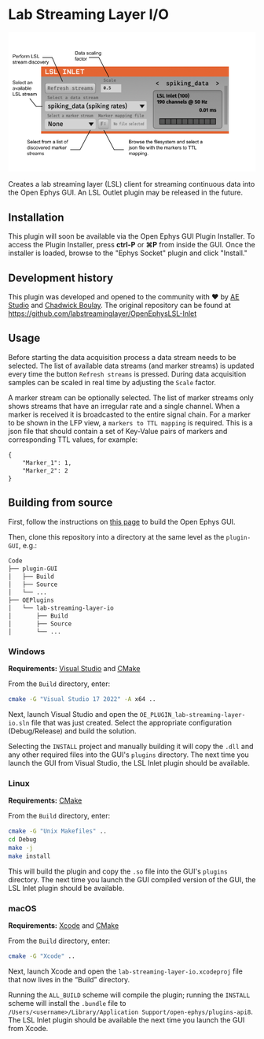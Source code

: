 ﻿# Lab Streaming Layer I/O

![lsl-inlet-screenshot](Resources/lsl-inlet.png)

Creates a lab streaming layer (LSL) client for streaming continuous data into the Open Ephys GUI. An LSL Outlet plugin may be released in the future.

## Installation

This plugin will soon be available via the Open Ephys GUI Plugin Installer. To access the Plugin Installer, press **ctrl-P** or **⌘P** from inside the GUI. Once the installer is loaded, browse to the "Ephys Socket" plugin and click "Install."


## Development history

This plugin was developed and opened to the community with :heart: by [AE Studio](https://ae.studio/) and [Chadwick Boulay](https://github.com/cboulay). The original repository can be found at https://github.com/labstreaminglayer/OpenEphysLSL-Inlet


## Usage

Before starting the data acquisition process a data stream needs to be selected. The list of available data streams (and marker streams) is updated every time the button `Refresh streams` is pressed. During data acquisition samples can be scaled in real time by adjusting the `Scale` factor.

A marker stream can be optionally selected. The list of marker streams only shows streams that have an irregular rate and a single channel. When a marker is received it is broadcasted to the entire signal chain. For a marker to be shown in the LFP view, a `markers to TTL mapping` is required. This is a json file that should contain a set of Key-Value pairs of markers and corresponding TTL values, for example:
```
{
    "Marker_1": 1,
    "Marker_2": 2
}
``` 

## Building from source

First, follow the instructions on [this page](https://open-ephys.github.io/gui-docs/Developer-Guide/Compiling-the-GUI.html) to build the Open Ephys GUI.

Then, clone this repository into a directory at the same level as the `plugin-GUI`, e.g.:
 
```
Code
├── plugin-GUI
│   ├── Build
│   ├── Source
│   └── ...
├── OEPlugins
│   └── lab-streaming-layer-io
│       ├── Build
│       ├── Source
│       └── ...
```

### Windows

**Requirements:** [Visual Studio](https://visualstudio.microsoft.com/) and [CMake](https://cmake.org/install/)

From the `Build` directory, enter:

```bash
cmake -G "Visual Studio 17 2022" -A x64 ..
```

Next, launch Visual Studio and open the `OE_PLUGIN_lab-streaming-layer-io.sln` file that was just created. Select the appropriate configuration (Debug/Release) and build the solution.

Selecting the `INSTALL` project and manually building it will copy the `.dll` and any other required files into the GUI's `plugins` directory. The next time you launch the GUI from Visual Studio, the LSL Inlet plugin should be available.


### Linux

**Requirements:** [CMake](https://cmake.org/install/)

From the `Build` directory, enter:

```bash
cmake -G "Unix Makefiles" ..
cd Debug
make -j
make install
```

This will build the plugin and copy the `.so` file into the GUI's `plugins` directory. The next time you launch the GUI compiled version of the GUI, the LSL Inlet plugin should be available.


### macOS

**Requirements:** [Xcode](https://developer.apple.com/xcode/) and [CMake](https://cmake.org/install/)

From the `Build` directory, enter:

```bash
cmake -G "Xcode" ..
```

Next, launch Xcode and open the `lab-streaming-layer-io.xcodeproj` file that now lives in the “Build” directory.

Running the `ALL_BUILD` scheme will compile the plugin; running the `INSTALL` scheme will install the `.bundle` file to `/Users/<username>/Library/Application Support/open-ephys/plugins-api8`. The LSL Inlet plugin should be available the next time you launch the GUI from Xcode.

